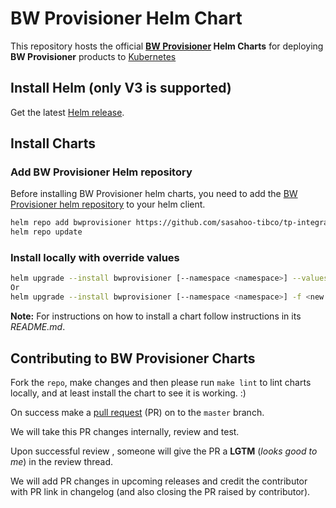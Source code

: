 # BW Provisioner Helm Chart

This repository hosts the official **[BW Provisioner](https://github.com/sasahoo-tibco/tp-integration/tree/main/helm/charts/bwprovisioner) Helm Charts** for deploying **BW Provisioner** products to [Kubernetes](https://kubernetes.io/)

## Install Helm (only V3 is supported)

Get the latest [Helm release](https://github.com/helm/helm#install).

## Install Charts

### Add BW Provisioner Helm repository

Before installing BW Provisioner helm charts, you need to add the [BW Provisioner helm repository](https://github.com/sasahoo-tibco/tp-integration/tree/main/helm/charts/bwprovisioner) to your helm client.

```bash
helm repo add bwprovisioner https://github.com/sasahoo-tibco/tp-integration/tree/main/helm/charts/bwprovisioner
helm repo update
```
### Install locally with override values

```bash
helm upgrade --install bwprovisioner [--namespace <namespace>] --values <new file name>.yaml
Or
helm upgrade --install bwprovisioner [--namespace <namespace>] -f <new file name>.yaml
```

**Note:** For instructions on how to install a chart follow instructions in its _README.md_.

## Contributing to BW Provisioner Charts

Fork the `repo`, make changes and then please run `make lint` to lint charts locally, and at least install the chart to see it is working. :)

On success make a [pull request](https://help.github.com/articles/using-pull-requests) (PR) on to the `master` branch.

We will take this PR changes internally, review and test.

Upon successful review , someone will give the PR a __LGTM__ (_looks good to me_) in the review thread.

We will add PR changes in upcoming releases and credit the contributor with PR link in changelog (and also closing the PR raised by contributor).


